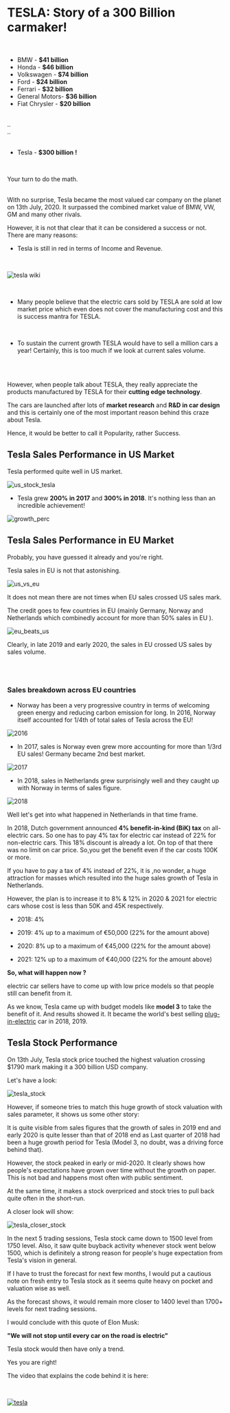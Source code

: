 # TESLA: Story of a 300 Billion carmaker!

<br>

* BMW           - **$41 billion**
* Honda         - **$46 billion**
* Volkswagen    - **$74 billion**
* Ford          - **$24 billion**
* Ferrari       - **$32 billion**
* General Motors- **$36 billion**
* Fiat Chrysler - **$20 billion**

<br>
..
<br>
..
<br>
<br>

* Tesla         - **$300 billion !**

<br>

Your turn to do the math.

<br>
With no surprise, Tesla became the most valued car company on the planet on 13th July, 2020. It surpassed the combined market value of BMW, VW, GM and many other rivals.

However, it is not that clear that it can be considered a success or not. There are many reasons:
<br>

* Tesla is still in red in terms of Income and Revenue.


<br>

![tesla wiki](https://github.com/shekharbiswas/Tesla-Stock-Analysis/blob/master/images/Capture.JPG)


<br>

* Many people believe that the electric cars sold by TESLA are sold at low market price which even does not cover the manufacturing cost and this is success mantra for TESLA.

<br>

* To sustain the current growth TESLA would have to sell a million cars a year! Certainly, this is too much if we look at current sales volume.



<br>
<br>


However, when people talk about TESLA, they really appreciate the products manufactured by TESLA for their **cutting edge technology**. 
<br>

The cars are launched after lots of **market research** and **R&D in car design** and this is certainly one of the most important reason behind this craze about Tesla.
<br>

Hence, it would be better to call it Popularity, rather Success.



## Tesla Sales Performance in US Market

Tesla performed quite well in US market.

![us_stock_tesla](https://github.com/shekharbiswas/Tesla-Stock-Analysis/blob/master/images/1.png)


* Tesla grew **200% in 2017** and **300% in 2018**. It's nothing less than an incredible achievement!

![growth_perc](https://github.com/shekharbiswas/Tesla-Stock-Analysis/blob/master/images/2.png)



## Tesla Sales Performance in EU Market

Probably, you have guessed it already and you're right.

Tesla sales in EU is not that astonishing.

![us_vs_eu](https://github.com/shekharbiswas/Tesla-Stock-Analysis/blob/master/images/3.png)


It does not mean there are not times when EU sales crossed US sales mark.

The credit goes to few countries in EU (mainly Germany, Norway and Netherlands which combinedly account for more than 50% sales in EU ).

![eu_beats_us](https://github.com/shekharbiswas/Tesla-Stock-Analysis/blob/master/images/eubeatus.png)

Clearly, in late 2019 and early 2020, the sales in EU crossed US sales by sales volume.

<br>
<br>

### Sales breakdown across EU countries

* Norway has been a very progressive country in terms of welcoming green energy and reducing carbon emission for long. In 2016, Norway itself accounted for 1/4th of total sales of Tesla across the EU!

![2016](https://github.com/shekharbiswas/Tesla-Stock-Analysis/blob/master/images/4.png)


* In 2017, sales is Norway even grew more accounting for more than 1/3rd EU sales! Germany became 2nd best market.

![2017](https://github.com/shekharbiswas/Tesla-Stock-Analysis/blob/master/images/5.png)

* In 2018, sales in Netherlands grew surprisingly well and they caught up with Norway in terms of sales figure.

![2018](https://github.com/shekharbiswas/Tesla-Stock-Analysis/blob/master/images/6.png)


Well let's get into what happened in Netherlands in that time frame.

In 2018, Dutch government announced **4% benefit-in-kind (BiK) tax** on all-electric cars. So one has to pay 4% tax for electric car instead of 22% for non-electric cars. This 18% discount is already a lot. On top of that there was no limit on car price. So,you get the benefit even if the car costs 100K or more. 

If you have to pay a tax of 4% instead of 22%, it is ,no wonder, a huge attraction for masses which resulted into the huge sales growth of Tesla in Netherlands.

However, the plan is to increase it to 8% & 12% in 2020 & 2021 for electric cars whose cost is less than 50K and 45K respectively.


* 2018: 4%

* 2019: 4% up to a maximum of €50,000 (22% for the amount above)

* 2020: 8% up to a maximum of €45,000 (22% for the amount above)

* 2021: 12% up to a maximum of €40,000 (22% for the amount above)


**So, what will happen now ?**

electric car sellers have to come up with low price models so that people still can benefit from it. 

As we know, Tesla came up with budget models like **model 3** to take the benefit of it. And results showed it. It became the world's best selling [plug-in-electric](https://en.wikipedia.org/wiki/Plug-in_electric_vehicle) car in 2018, 2019.


## Tesla Stock Performance

On 13th July, Tesla stock price touched the highest valuation crossing $1790 mark making it a 300 billion USD company.

Let's have a look:

![tesla_stock](https://github.com/shekharbiswas/Tesla-Stock-Analysis/blob/master/images/10.png)

However, if someone tries to match this huge growth of stock valuation with sales parameter, it shows us some other story:

It is quite visible from sales figures that the growth of sales in 2019 end and early 2020 is quite lesser than that of 2018 end as Last quarter of 2018 had been a huge growth period for Tesla (Model 3, no doubt, was a driving force behind that). 

However, the stock peaked in early or mid-2020. It clearly shows how people's expectations have grown over time without the growth on paper.
This is not bad and happens most often with public sentiment. 

At the same time, it makes a stock overpriced and stock tries to pull back quite often in the short-run.

A closer look will show:

![tesla_closer_stock](https://github.com/shekharbiswas/Tesla-Stock-Analysis/blob/master/images/11.JPG)


In the next 5 trading sessions, Tesla stock came down to 1500 level from 1750 level. Also, it saw quite buyback activity whenever stock went below 1500, which is definitely a strong reason for people's huge expectation from Tesla's vision in general.

If I have to trust the forecast for next few months, I would put a cautious note on fresh entry to Tesla stock as it seems quite heavy on pocket and valuation wise as well.

As the forecast shows, it would remain more closer to 1400 level than 1700+ levels for next trading sessions.


I would conclude with this quote of Elon Musk:

**"We will not stop until every car on the road is electric"**

Tesla stock would then have only a trend. 

Yes you are right!


The video that explains the code behind it is here:

<br>

[![tesla](https://img.youtube.com/vi/s5s7kpf8Nk8/0.jpg)](https://www.youtube.com/watch?v=s5s7kpf8Nk8&t=570s)

<br>
<br>



